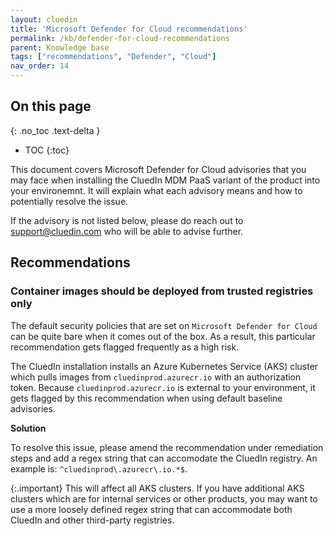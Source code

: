 ```yaml
---
layout: cluedin
title: 'Microsoft Defender for Cloud recommendations'
permalink: /kb/defender-for-cloud-recommendations
parent: Knowledge base
tags: ["recommendations", "Defender", "Cloud"]
nav_order: 14
---
```

## On this page
{: .no_toc .text-delta }
- TOC
{:toc}

This document covers Microsoft Defender for Cloud advisories that you may face when installing the CluedIn MDM PaaS variant of the product into your environemnt. It will explain what each advisory means and how to potentially resolve the issue.

If the advisory is not listed below, please do reach out to support@cluedin.com who will be able to advise further.

## Recommendations

### Container images should be deployed from trusted registries only

The default security policies that are set on `Microsoft Defender for Cloud` can be quite bare when it comes out of the box. As a result, this particular recommendation gets flagged frequently as a high risk. 

The CluedIn installation installs an Azure Kubernetes Service (AKS) cluster which pulls images from `cluedinprod.azurecr.io` with an authorization token. Because `cluedinprod.azurecr.io` is external to your environment, it gets flagged by this recommendation when using default baseline advisories.

**Solution**

To resolve this issue, please amend the recommendation under remediation steps and add a regex string that can accomodate the CluedIn registry.
An example is: `^cluedinprod\.azurecr\.io.*$`. 

{:.important}
This will affect all AKS clusters. If you have additional AKS clusters which are for internal services or other products, you may want to use a more loosely defined regex string that can accommodate both CluedIn and other third-party registries. 